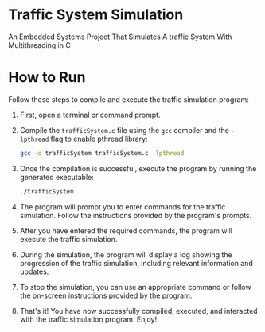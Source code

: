 # Traffic System Simulation
An Embedded Systems Project That Simulates A traffic System With Multithreading in C
# How to Run

Follow these steps to compile and execute the traffic simulation program:

1. First, open a terminal or command prompt.

2. Compile the `trafficSystem.c` file using the `gcc` compiler and the `-lpthread` flag to enable pthread library:

   ```bash
   gcc -o trafficSystem trafficSystem.c -lpthread
   
3. Once the compilation is successful, execute the program by running the generated executable:
   
   ```bash
   ./trafficSystem

5. The program will prompt you to enter commands for the traffic simulation. Follow the instructions provided by the program's prompts.

6. After you have entered the required commands, the program will execute the traffic simulation.

7. During the simulation, the program will display a log showing the progression of the traffic simulation, including relevant information and updates.

8. To stop the simulation, you can use an appropriate command or follow the on-screen instructions provided by the program.

9. That's it! You have now successfully compiled, executed, and interacted with the traffic simulation program. Enjoy!
